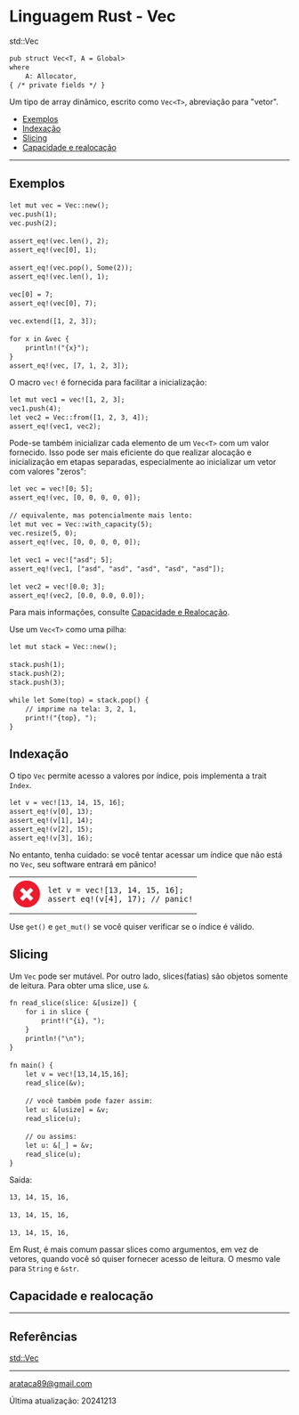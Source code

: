 # Linguagem Rust - Vec

std::Vec

```
pub struct Vec<T, A = Global>
where
    A: Allocator,
{ /* private fields */ }
```

Um tipo de array dinâmico, escrito como ```Vec<T>```, abreviação para "vetor".


* [Exemplos](#exemplos)
* [Indexação](#indexação)
* [Slicing](#slicing)
* [Capacidade e realocação](#capacidade-e-realocação)

---

## Exemplos

```
let mut vec = Vec::new();
vec.push(1);
vec.push(2);

assert_eq!(vec.len(), 2);
assert_eq!(vec[0], 1);

assert_eq!(vec.pop(), Some(2));
assert_eq!(vec.len(), 1);

vec[0] = 7;
assert_eq!(vec[0], 7);

vec.extend([1, 2, 3]);

for x in &vec {
    println!("{x}");
}
assert_eq!(vec, [7, 1, 2, 3]);
```

O macro ```vec!``` é fornecida para facilitar a inicialização:

```
let mut vec1 = vec![1, 2, 3];
vec1.push(4);
let vec2 = Vec::from([1, 2, 3, 4]);
assert_eq!(vec1, vec2);
```

Pode-se também inicializar cada elemento de um ```Vec<T>``` com um valor fornecido. Isso pode ser mais eficiente do que realizar alocação e inicialização em etapas separadas, especialmente ao inicializar um vetor com valores "zeros":

```
let vec = vec![0; 5];
assert_eq!(vec, [0, 0, 0, 0, 0]);

// equivalente, mas potencialmente mais lento:
let mut vec = Vec::with_capacity(5);
vec.resize(5, 0);
assert_eq!(vec, [0, 0, 0, 0, 0]);

let vec1 = vec!["asd"; 5];
assert_eq!(vec1, ["asd", "asd", "asd", "asd", "asd"]);

let vec2 = vec![0.0; 3];
assert_eq!(vec2, [0.0, 0.0, 0.0]);
```

Para mais informações, consulte [Capacidade e Realocação](#capacidade-e-realocação). 


Use um ```Vec<T>``` como uma pilha:

```
let mut stack = Vec::new();

stack.push(1);
stack.push(2);
stack.push(3);

while let Some(top) = stack.pop() {
    // imprime na tela: 3, 2, 1,
    print!("{top}, ");
}
``` 

## Indexação

O tipo ```Vec``` permite acesso a valores por índice, pois implementa a trait ```Index```. 

```
let v = vec![13, 14, 15, 16];
assert_eq!(v[0], 13);
assert_eq!(v[1], 14);
assert_eq!(v[2], 15);
assert_eq!(v[3], 16);
```

No entanto, tenha cuidado: se você tentar acessar um índice que não está no ```Vec```, seu software entrará em pânico!

<table><tr>
<td><img src="images/error.png" width="48" alt="ERROR"></td>
<td>
<pre>
let v = vec![13, 14, 15, 16];
assert_eq!(v[4], 17); // panic!
</pre>
</td>
</tr></table>


Use ```get()``` e ```get_mut()``` se você quiser verificar se o índice é válido.


## Slicing 

Um ```Vec``` pode ser mutável. Por outro lado, slices(fatias) são objetos somente de leitura. Para obter uma slice, use ```&```.

```
fn read_slice(slice: &[usize]) {
    for i in slice {
        print!("{i}, ");
    }
    println!("\n");
}

fn main() {
    let v = vec![13,14,15,16];
    read_slice(&v);
    
    // você também pode fazer assim:
    let u: &[usize] = &v;
    read_slice(u); 
    
    // ou assims:
    let u: &[_] = &v;
    read_slice(u);
}
```

Saída:

```
13, 14, 15, 16, 

13, 14, 15, 16, 

13, 14, 15, 16, 
```

Em Rust, é mais comum passar slices como argumentos, em vez de vetores, quando você só quiser fornecer acesso de leitura. O mesmo vale para ```String``` e ```&str```.

## Capacidade e realocação 



---

## Referências

[std::Vec](https://doc.rust-lang.org/std/vec/struct.Vec.html)

---

arataca89@gmail.com

Última atualização: 20241213